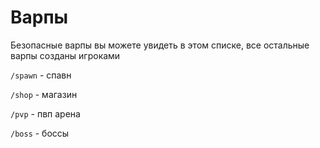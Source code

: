 # Варпы

Безопасные варпы вы можете увидеть в этом списке, все остальные варпы созданы игроками

`/spawn` - спавн

`/shop` - магазин

`/pvp` - пвп арена

`/boss` - боссы
